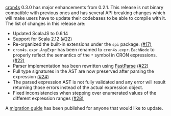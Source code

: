 [cron4s](https://alonsodomin.github.io/cron4s) 0.3.0 has major enhancements from 0.2.1. This release is not
binary compatible with previous ones and has several API breaking changes which will make users have to update
their codebases to be able to compile with it. The list of changes in this release are:

 * Updated ScalaJS to 0.6.14
 * Support for Scala 2.12 [(#22)](https://github.com/alonsodomin/cron4s/pull/22)
 * Re-organized the built-in extensions under the `spi` package. [(#17)](https://github.com/alonsodomin/cron4s/pull/17)
 * `cron4s.expr.AnyExpr` has been renamed to `cron4s.expr.EachNode` to properly reflect the semantics of the `*` symbol in CRON expressions. [(#22)](https://github.com/alonsodomin/cron4s/pull/22)
 * Parser implementation has been rewritten using [FastParse](http://www.lihaoyi.com/fastparse/) [(#22)](https://github.com/alonsodomin/cron4s/pull/22)
 * Full type signatures in the AST are now preserved after parsing the expression [(#24)](https://github.com/alonsodomin/cron4s/pull/24)
 * The parsed expression AST is not fully validated and any error will result returning those errors instead of the actual expression object.
 * Fixed inconsistencies when stepping over enumerated values of the different expression ranges [(#28)](https://github.com/alonsodomin/cron4s/pull/28)

A [migration guide](https://alonsodomin.github.io/cron4s/docs/migration/0_3_0.html) has been published for anyone that would like to update.
